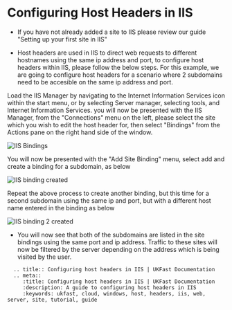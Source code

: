 # Configuring Host Headers in IIS
* If you have not already added a site to IIS please review our guide "Setting up your first site in IIS"

* Host headers are used in IIS to direct web requests to different hostnames using the same ip address and port, to configure host headers within IIS, please follow the below steps.
  For this example, we are going to configure host headers for a scenario where 2 subdomains need to be accesible on the same ip address and port.

Load the IIS Manager by navigating to the Internet Information Services icon within the start menu, or by selecting Server manager, selecting tools, and Internet Information Services. you will now be presented with the IIS Manager, from the "Connections" menu on the left, please select the site which you wish to edit the host header for, then select "Bindings" from the Actions pane on the right hand side of the window.

![IIS Bindings](files/hostheaders/iisbindings.PNG)

You will now be presented with the "Add Site Binding" menu, select add and create a binding for a subdomain, as below

![IIS binding created](files/hostheaders/ipandportbinding.PNG)

Repeat the above process to create another binding, but this time for a second subdomain using the same ip and port, but with a different host name entered in the binding as below

![IIS binding 2 created](files/hostheaders/twositessameip.PNG)

* You will now see that both of the subdomains are listed in the site bindings using the same port and ip address. Traffic to these sites will now be filtered by the server depending on the address which is being visited by the user.


```eval_rst
  .. title:: Configuring host headers in IIS | UKFast Documentation
  .. meta::
     :title: Configuring host headers in IIS | UKFast Documentation
     :description: A guide to configuring host headers in IIS
     :keywords: ukfast, cloud, windows, host, headers, iis, web, server, site, tutorial, guide
